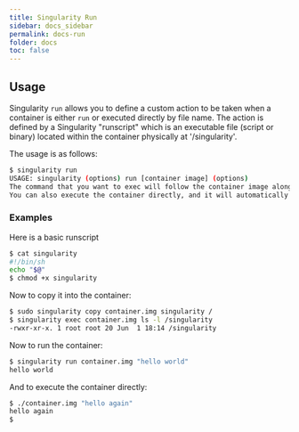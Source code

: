 ```yaml
---
title: Singularity Run
sidebar: docs_sidebar
permalink: docs-run
folder: docs
toc: false
---
```


## Usage
Singularity `run` allows you to define a custom action to be taken when a container is either `run` or executed directly by file name. The action is defined by a Singularity "runscript" which is an executable file (script or binary) located within the container physically at '/singularity'.

The usage is as follows:

```bash
$ singularity run
USAGE: singularity (options) run [container image] (options)
The command that you want to exec will follow the container image along with any additional arguments will all be passed directly to the program being executed within the container.
You can also execute the container directly, and it will automatically pass the execution process to the Singularity runscript along with any arguments.
```

### Examples
Here is a basic runscript

```bash
$ cat singularity
#!/bin/sh
echo "$@"
$ chmod +x singularity
```

Now to copy it into the container:

```bash
$ sudo singularity copy container.img singularity /
$ singularity exec container.img ls -l /singularity
-rwxr-xr-x. 1 root root 20 Jun  1 18:14 /singularity
```

Now to run the container:

```bash
$ singularity run container.img "hello world"
hello world
```
And to execute the container directly:

```bash
$ ./container.img "hello again"
hello again
$ 
```
